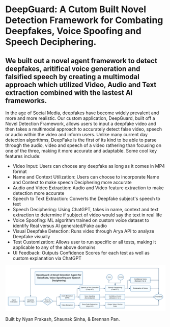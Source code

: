 # DeepGuard: A Cutom Built Novel Detection Framework for Combating Deepfakes, Voice Spoofing and Speech Deciphering.

## We built out a novel agent framework to detect deepfakes, aritifical voice generation and falsified speech by creating a multimodal approach which utilized Video, Audio and Text extraction combined with the lastest AI frameworks. 

In the age of Social Media, deepfakes have become widely prevalent and more and more realistic. Our custom application, DeepGuard, built off a Novel Detection Framework, allows users to input a deepfake video and then takes a multimodal approach to accurately detect false video, speech or audio within the video and inform users. Unlike many current day detection algorithms, DeepFake is the first of its kind to be able to parse through the audio, video and speech of a video rathering than focusing on one of the three, making it more accurate and adaptable. Some cool key features include:

* Video Input: Users can choose any deepfake as long as it comes in MP4 format
* Name and Context Utilization: Users can choose to incorporate Name and Context to make speech Deciphering more accurate
* Audio and Video Extraction: Audio and Video feature extraction to make detection more accurate
* Speech to Text Extraction: Converts the Deepfake subject's speech to text 
* Speech Deciphering: Using ChatGPT, takes in name, context and text extraction to determine if subject of video would say the text in real life
* Voice Spoofing: ML algorithm trained on custom voice dataset to identify Real versus AI generated/Fake audio
* Visual Deepfake Detection: Runs video through Arya API to analyze Deepfake visually
* Test Customization: Allows user to run specific or all tests, making it applicable to any of the above domains
* UI Feedback: Outputs Confidence Scores for each test as well as custom explanation via ChatGPT
  
![agent-flow-chart](Flowchart.png)

Built by Nyan Prakash, Shaunak Sinha, & Brennan Pan.

